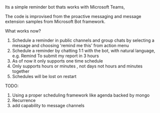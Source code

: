 Its a simple reminder bot thats works with Microsoft Teams,

The code is improvised from the proactive messaging and message extension samples from Microsoft Bot framework.

What works now?

1. Schedule a reminder in public channels and group chats by selecting a message and choosing 'remind me this' from action menu
2. Schedule a reminder by chatting 1:1 with the bot, with natural language,
   e.g. Remind To submit my report in 3 hours
3. As of now it only supports one time schedule
4. Only supports hours or minutes , not days not hours and minutes together
5. Schedules will be lost on restart


TODO:
1. Using a proper scheduling framework like agenda backed by mongo
2. Recurrence
3. add capability to message channels




